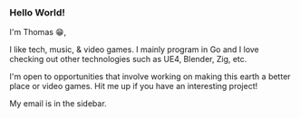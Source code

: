 ### Hello World! 

I'm Thomas 😁,

I like tech, music, & video games. I mainly program in Go and I love checking out other technologies such as UE4, Blender, Zig, etc.

I'm open to opportunities that involve working on making this earth a better place or video games. Hit me up if you have an interesting project!

My email is in the sidebar.
